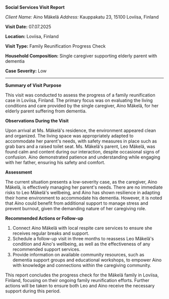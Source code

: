 **Social Services Visit Report**

*Client Name:* Aino Mäkelä
*Address:* Kauppakatu 23, 15100 Loviisa, Finland

**Visit Date:** 07.07.2025

**Location:** Loviisa, Finland

**Visit Type:** Family Reunification Progress Check

**Household Composition:** Single caregiver supporting elderly parent with dementia

**Case Severity:** Low

---

**Summary of Visit Purpose**

This visit was conducted to assess the progress of a family reunification case in Loviisa, Finland. The primary focus was on evaluating the living conditions and care provided by the single caregiver, Aino Mäkelä, for her elderly parent suffering from dementia.

**Observations During the Visit**

Upon arrival at Ms. Mäkelä's residence, the environment appeared clean and organized. The living space was appropriately adapted to accommodate her parent's needs, with safety measures in place such as grab bars and a raised toilet seat. Ms. Mäkelä's parent, Leo Mäkelä, was found calm and content during our interaction, despite occasional signs of confusion. Aino demonstrated patience and understanding while engaging with her father, ensuring his safety and comfort.

**Assessment**

The current situation presents a low-severity case, as the caregiver, Aino Mäkelä, is effectively managing her parent's needs. There are no immediate risks to Leo Mäkelä's wellbeing, and Aino has shown resilience in adapting their home environment to accommodate his dementia. However, it is noted that Aino could benefit from additional support to manage stress and prevent burnout, given the demanding nature of her caregiving role.

**Recommended Actions or Follow-up**

1. Connect Aino Mäkelä with local respite care services to ensure she receives regular breaks and support.
2. Schedule a follow-up visit in three months to reassess Leo Mäkelä's condition and Aino's wellbeing, as well as the effectiveness of any recommended support services.
3. Provide information on available community resources, such as dementia support groups and educational workshops, to empower Aino with knowledge and connections within the caregiving community.

This report concludes the progress check for the Mäkelä family in Loviisa, Finland, focusing on their ongoing family reunification efforts. Further actions will be taken to ensure both Leo and Aino receive the necessary support during this period.